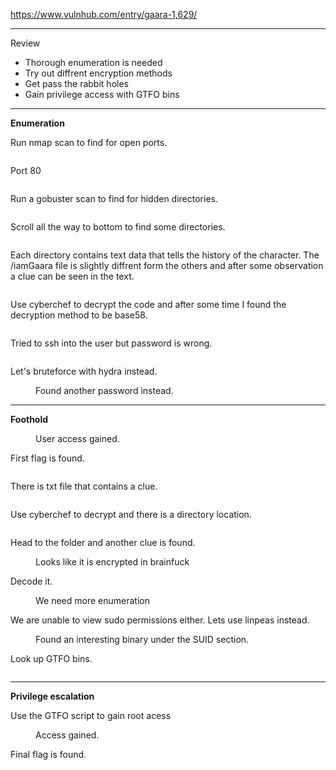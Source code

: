 <!-- wp:paragraph -->
<p><a href="https://www.vulnhub.com/entry/gaara-1,629/" target="_blank" rel="noreferrer noopener">https://www.vulnhub.com/entry/gaara-1,629/</a></p>
<!-- /wp:paragraph -->

<!-- wp:separator -->
<hr class="wp-block-separator has-alpha-channel-opacity"/>
<!-- /wp:separator -->

<!-- wp:paragraph {"align":"center","backgroundColor":"vivid-purple","fontSize":"small"} -->
<p class="has-text-align-center has-vivid-purple-background-color has-background has-small-font-size">Review</p>
<!-- /wp:paragraph -->

<!-- wp:list -->
<ul><!-- wp:list-item -->
<li>Thorough enumeration is needed</li>
<!-- /wp:list-item -->

<!-- wp:list-item -->
<li>Try out diffrent encryption methods</li>
<!-- /wp:list-item -->

<!-- wp:list-item -->
<li>Get pass the rabbit holes</li>
<!-- /wp:list-item -->

<!-- wp:list-item -->
<li>Gain privilege access with GTFO bins</li>
<!-- /wp:list-item --></ul>
<!-- /wp:list -->

<!-- wp:separator -->
<hr class="wp-block-separator has-alpha-channel-opacity"/>
<!-- /wp:separator -->

<!-- wp:paragraph {"align":"center","backgroundColor":"luminous-vivid-amber","fontSize":"small"} -->
<p class="has-text-align-center has-luminous-vivid-amber-background-color has-background has-small-font-size"><strong>Enumeration</strong></p>
<!-- /wp:paragraph -->

<!-- wp:paragraph -->
<p>Run nmap scan to find for open ports.</p>
<!-- /wp:paragraph -->

<!-- wp:image {"id":4182,"sizeSlug":"large","linkDestination":"none"} -->
<figure class="wp-block-image size-large"><img src="https://persecure.files.wordpress.com/2022/09/image-83.png?w=730" alt="" class="wp-image-4182"/></figure>
<!-- /wp:image -->

<!-- wp:paragraph -->
<p>Port 80</p>
<!-- /wp:paragraph -->

<!-- wp:image {"id":4183,"sizeSlug":"large","linkDestination":"none"} -->
<figure class="wp-block-image size-large"><img src="https://persecure.files.wordpress.com/2022/09/image-84.png?w=1024" alt="" class="wp-image-4183"/></figure>
<!-- /wp:image -->

<!-- wp:paragraph -->
<p>Run a gobuster scan to find for hidden directories. </p>
<!-- /wp:paragraph -->

<!-- wp:image {"id":4185,"sizeSlug":"large","linkDestination":"none"} -->
<figure class="wp-block-image size-large"><img src="https://persecure.files.wordpress.com/2022/09/image-85.png?w=1024" alt="" class="wp-image-4185"/></figure>
<!-- /wp:image -->

<!-- wp:paragraph -->
<p>Scroll all the way to bottom to find some directories.</p>
<!-- /wp:paragraph -->

<!-- wp:image {"id":4186,"sizeSlug":"large","linkDestination":"none"} -->
<figure class="wp-block-image size-large"><img src="https://persecure.files.wordpress.com/2022/09/image-86.png?w=163" alt="" class="wp-image-4186"/></figure>
<!-- /wp:image -->

<!-- wp:paragraph -->
<p>Each directory contains text data that tells the history of the character. The /iamGaara file is slightly diffrent form the others and after some observation a clue can be seen in the text.</p>
<!-- /wp:paragraph -->

<!-- wp:image {"id":4188,"sizeSlug":"large","linkDestination":"none"} -->
<figure class="wp-block-image size-large"><img src="https://persecure.files.wordpress.com/2022/09/image-87.png?w=761" alt="" class="wp-image-4188"/></figure>
<!-- /wp:image -->

<!-- wp:paragraph -->
<p>Use cyberchef to decrypt the code and after some time I found the decryption method to be base58.</p>
<!-- /wp:paragraph -->

<!-- wp:image {"id":4190,"sizeSlug":"large","linkDestination":"none"} -->
<figure class="wp-block-image size-large"><img src="https://persecure.files.wordpress.com/2022/09/image-88.png?w=1024" alt="" class="wp-image-4190"/></figure>
<!-- /wp:image -->

<!-- wp:paragraph -->
<p>Tried to ssh into the user but password is wrong.</p>
<!-- /wp:paragraph -->

<!-- wp:image {"id":4192,"sizeSlug":"large","linkDestination":"none"} -->
<figure class="wp-block-image size-large"><img src="https://persecure.files.wordpress.com/2022/09/image-89.png?w=667" alt="" class="wp-image-4192"/></figure>
<!-- /wp:image -->

<!-- wp:paragraph -->
<p>Let's bruteforce with hydra instead.</p>
<!-- /wp:paragraph -->

<!-- wp:image {"id":4194,"sizeSlug":"large","linkDestination":"none"} -->
<figure class="wp-block-image size-large"><img src="https://persecure.files.wordpress.com/2022/09/image-90.png?w=850" alt="" class="wp-image-4194"/><figcaption class="wp-element-caption">Found another password instead.</figcaption></figure>
<!-- /wp:image -->

<!-- wp:separator -->
<hr class="wp-block-separator has-alpha-channel-opacity"/>
<!-- /wp:separator -->

<!-- wp:paragraph {"align":"center","backgroundColor":"vivid-cyan-blue","fontSize":"small"} -->
<p class="has-text-align-center has-vivid-cyan-blue-background-color has-background has-small-font-size"><strong>Foothold</strong></p>
<!-- /wp:paragraph -->

<!-- wp:image {"id":4195,"sizeSlug":"large","linkDestination":"none"} -->
<figure class="wp-block-image size-large"><img src="https://persecure.files.wordpress.com/2022/09/image-91.png?w=719" alt="" class="wp-image-4195"/><figcaption class="wp-element-caption">User access gained.</figcaption></figure>
<!-- /wp:image -->

<!-- wp:paragraph -->
<p>First flag is found.</p>
<!-- /wp:paragraph -->

<!-- wp:image {"id":4197,"sizeSlug":"large","linkDestination":"none"} -->
<figure class="wp-block-image size-large"><img src="https://persecure.files.wordpress.com/2022/09/image-92.png?w=330" alt="" class="wp-image-4197"/></figure>
<!-- /wp:image -->

<!-- wp:paragraph -->
<p>There is txt file that contains a clue.</p>
<!-- /wp:paragraph -->

<!-- wp:image {"id":4199,"sizeSlug":"large","linkDestination":"none"} -->
<figure class="wp-block-image size-large"><img src="https://persecure.files.wordpress.com/2022/09/image-93.png?w=312" alt="" class="wp-image-4199"/></figure>
<!-- /wp:image -->

<!-- wp:paragraph -->
<p>Use cyberchef to decrypt and there is a directory location.</p>
<!-- /wp:paragraph -->

<!-- wp:image {"id":4201,"sizeSlug":"large","linkDestination":"none"} -->
<figure class="wp-block-image size-large"><img src="https://persecure.files.wordpress.com/2022/09/image-94.png?w=960" alt="" class="wp-image-4201"/></figure>
<!-- /wp:image -->

<!-- wp:paragraph -->
<p>Head to the folder and another clue is found.</p>
<!-- /wp:paragraph -->

<!-- wp:image {"id":4203,"sizeSlug":"large","linkDestination":"none"} -->
<figure class="wp-block-image size-large"><img src="https://persecure.files.wordpress.com/2022/09/image-95.png?w=718" alt="" class="wp-image-4203"/><figcaption class="wp-element-caption">Looks like it is encrypted in brainfuck</figcaption></figure>
<!-- /wp:image -->

<!-- wp:paragraph -->
<p>Decode it.</p>
<!-- /wp:paragraph -->

<!-- wp:image {"id":4204,"sizeSlug":"large","linkDestination":"none"} -->
<figure class="wp-block-image size-large"><img src="https://persecure.files.wordpress.com/2022/09/image-96.png?w=605" alt="" class="wp-image-4204"/><figcaption class="wp-element-caption">We need more enumeration</figcaption></figure>
<!-- /wp:image -->

<!-- wp:paragraph -->
<p>We are unable to view sudo permissions either. Lets use linpeas instead.</p>
<!-- /wp:paragraph -->

<!-- wp:image {"id":4206,"sizeSlug":"large","linkDestination":"none"} -->
<figure class="wp-block-image size-large"><img src="https://persecure.files.wordpress.com/2022/09/image-97.png?w=991" alt="" class="wp-image-4206"/><figcaption class="wp-element-caption">Found an interesting binary  under the SUID section.</figcaption></figure>
<!-- /wp:image -->

<!-- wp:paragraph -->
<p>Look up GTFO bins.</p>
<!-- /wp:paragraph -->

<!-- wp:image {"id":4208,"sizeSlug":"large","linkDestination":"none"} -->
<figure class="wp-block-image size-large"><img src="https://persecure.files.wordpress.com/2022/09/image-98.png?w=827" alt="" class="wp-image-4208"/></figure>
<!-- /wp:image -->

<!-- wp:separator -->
<hr class="wp-block-separator has-alpha-channel-opacity"/>
<!-- /wp:separator -->

<!-- wp:paragraph {"align":"center","backgroundColor":"black","textColor":"white","fontSize":"small"} -->
<p class="has-text-align-center has-white-color has-black-background-color has-text-color has-background has-small-font-size"><strong>Privilege escalation</strong></p>
<!-- /wp:paragraph -->

<!-- wp:paragraph -->
<p>Use the GTFO script to gain root acess</p>
<!-- /wp:paragraph -->

<!-- wp:image {"id":4209,"sizeSlug":"large","linkDestination":"none"} -->
<figure class="wp-block-image size-large"><img src="https://persecure.files.wordpress.com/2022/09/image-99.png?w=914" alt="" class="wp-image-4209"/><figcaption class="wp-element-caption">Access gained.</figcaption></figure>
<!-- /wp:image -->

<!-- wp:paragraph -->
<p>Final flag is found.</p>
<!-- /wp:paragraph -->

<!-- wp:image {"id":4210,"sizeSlug":"large","linkDestination":"none"} -->
<figure class="wp-block-image size-large"><img src="https://persecure.files.wordpress.com/2022/09/image-100.png?w=698" alt="" class="wp-image-4210"/></figure>
<!-- /wp:image -->
